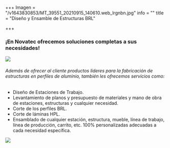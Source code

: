 +++
Imagen = "/v1643830853/MT_39551_20210915_140610.web_lrgnbn.jpg"
info = ""
title = "Diseño y Ensamble de Estructuras BRL"

+++
### ¡En Novatec ofrecemos soluciones completas a sus necesidades!

![](https://res.cloudinary.com/novatec/v1644594062/BRL_ark5lj.jpg)

###### Además de ofrecer al cliente productos líderes para la fabricación de estructuras en perfiles de aluminio, también les ofrecemos servicios como:

* Diseño de Estaciones de Trabajo.
* Levantamiento de planos y presupuesto de materiales y mano de obra de estaciones, estructuras y cualquier necesidad.
* Corte de los perfiles BRL.
* Corte de láminas HPL.
* Ensamblado de cualquier estación, estructura, mueble, línea de trabajo, línea de producción, carrito, etc. 100% personalizadas adecuadas a cada necesidad específica.

![](https://res.cloudinary.com/novatec/v1644594337/mobiliario-industrial-1901-pi30031-500x500_u23ncw.png)